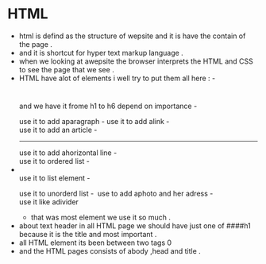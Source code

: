 # HTML
* html is defind as the structure of wepsite and it is have the contain of the page .
* and it is shortcut for hyper text markup language .
* when we looking at awepsite the browser interprets the HTML and CSS to see the page that we see .
* HTML have alot of elements i well try to put them all here :
        - <h1> </h1> and we have it frome h1 to h6 depend on importance 
        - <p> </p> use it to add aparagraph 
        - <A> </a> use it to add alink 
        - <article> </article> use it to add an article 
        - <hr> </hr> use it to add ahorizontal line 
        - <ol> </ol> use it to ordered list 
        - <li> </li> use it to list element 
        - <ul> </ul> use it to unorderd list 
        - <img src=""/> use to add aphoto and her adress 
        - <div> </div> use it like adivider 
   * that was most element we use it so much .
* about text header in all HTML page we should have just one of ####h1 because it is the title and most important . 
* all HTML element its been between two tags 0
* and the HTML pages consists of abody ,head and title .
